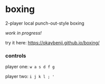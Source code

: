 # boxing
2-player local punch-out-style boxing

*work in progress!*

try it here: https://okaybenji.github.io/boxing/

### controls

player one: `w a s d f g`

player two: `i j k l ; '`
